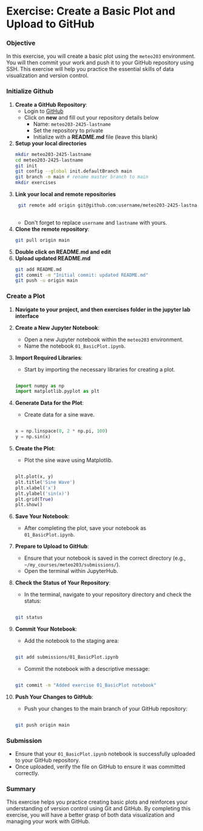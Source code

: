 
# Exercise: Create a Basic Plot and Upload to GitHub

### Objective
In this exercise, you will create a basic plot using the `meteo203` environment. You will then commit your work and push it to your GitHub repository using SSH. This exercise will help you practice the essential skills of data visualization and version control.

### Initialize Github

1. **Create a GitHub Repository**:
   - Login to [GitHub](https://github.com/)
   - Click on **new** and fill out your repository details below
        - Name: `meteo203-2425-lastname`
        - Set the repository to private
        - Initialize with a **README.md** file (leave this blank)
2. **Setup your local directories**
   ``` bash
   mkdir meteo203-2425-lastname
   cd meteo203-2425-lastname
   git init
   git config --global init.defaultBranch main 
   git branch -m main # rename master branch to main
   mkdir exercises


   ``` 
4. **Link your local and remote repositories**
   ``` bash
    git remote add origin git@github.com:username/meteo203-2425-lastname.git
    
    ```
   - Don't forget to replace `username` and `lastname` with yours.
5. **Clone the remote repository**:
    ``` bash
   git pull origin main


   ``` 
7. **Double click on README.md and edit**
8. **Upload updated README.md**
    ```bash 
    git add README.md
    git commit -m "Initial commit: updated README.md"
    git push -u origin main


    ```

### Create a Plot

1. **Navigate to your project, and then exercises folder in the jupyter lab interface**
1. **Create a New Jupyter Notebook**:
   - Open a new Jupyter notebook within the `meteo203` environment.
   - Name the notebook `01_BasicPlot.ipynb`.

2. **Import Required Libraries**:
   - Start by importing the necessary libraries for creating a plot.

   ```python
   
   import numpy as np
   import matplotlib.pyplot as plt
   
   
   ```
   
7. **Generate Data for the Plot**:
    - Create data for a sine wave.
    
    ```python
    
    x = np.linspace(0, 2 * np.pi, 100)
    y = np.sin(x)
    
    
    ```

8. **Create the Plot**:
    - Plot the sine wave using Matplotlib.
    
    ```python
    
    plt.plot(x, y)
    plt.title('Sine Wave')
    plt.xlabel('x')
    plt.ylabel('sin(x)')
    plt.grid(True)
    plt.show()
    
    
    ```
    
5. **Save Your Notebook**:
    - After completing the plot, save your notebook as `01_BasicPlot.ipynb`.

6. **Prepare to Upload to GitHub**:
    - Ensure that your notebook is saved in the correct directory (e.g., `~/my_courses/meteo203/submissions/`).
    - Open the terminal within JupyterHub.

7. **Check the Status of Your Repository**:
    - In the terminal, navigate to your repository directory and check the status:
    ```bash
    
    git status
    
    
    ```

8. **Commit Your Notebook**:
    - Add the notebook to the staging area:
    ```bash
    
    git add submissions/01_BasicPlot.ipynb
    
    
    ```
    
    - Commit the notebook with a descriptive message:
    ```bash
    
    git commit -m "Added exercise 01_BasicPlot notebook"
    
    
    ```

9. **Push Your Changes to GitHub**:
    - Push your changes to the main branch of your GitHub repository:
    ```bash
    
    git push origin main
    
    
    ```

### Submission

- Ensure that your `01_BasicPlot.ipynb` notebook is successfully uploaded to your GitHub repository.
- Once uploaded, verify the file on GitHub to ensure it was committed correctly.

### Summary

This exercise helps you practice creating basic plots and reinforces your understanding of version control using Git and GitHub. By completing this exercise, you will have a better grasp of both data visualization and managing your work with GitHub.

